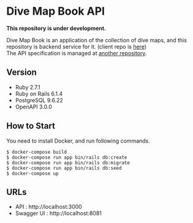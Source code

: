 # Dive Map Book API

**This repository is under development.**

Dive Map Book is an application of the collection of dive maps, and this repository is backend service for it. (client repo is [here](https://github.com/tessai9/dive-map-client))  
The API specification is managed at [another repository](https://github.com/tessai9/dive-map-api-spec).  

## Version

- Ruby 2.7.1
- Ruby on Rails 6.1.4
- PostgreSQL 9.6.22
- OpenAPI 3.0.0

## How to Start

You need to install Docker, and run following commands.

```
$ docker-compose build
$ docker-compose run app bin/rails db:create
$ docker-compose run app bin/rails db:migrate
$ docker-compose run app bin/rails db:seed
$ docker-compose up
```

## URLs

- API : http://localhost:3000
- Swagger UI : http://localhost:8081
